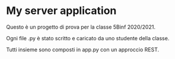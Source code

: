 # My server application

Questo è un progetto di prova per la classe 5Binf 2020/2021.

Ogni file .py è stato scritto e caricato da uno studente della classe.

Tutti insieme sono composti in app.py con un approccio REST.
